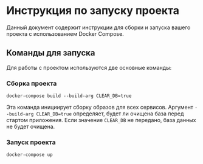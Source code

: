 # Инструкция по запуску проекта

Данный документ содержит инструкции для сборки и запуска вашего проекта с использованием Docker Compose.

## Команды для запуска

Для работы с проектом используются две основные команды:

### Сборка проекта

```
docker-compose build --build-arg CLEAR_DB=true
```

Эта команда инициирует сборку образов для всех сервисов. Аргумент `--build-arg CLEAR_DB=true` определяет, будет ли очищена база перед стартом приложения. Если значение `CLEAR_DB` не передано, база данных не будет очищена. 

### Запуск проекта

```
docker-compose up
```
